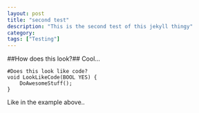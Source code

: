 ```yaml
---
layout: post
title: "second test"
description: "This is the second test of this jekyll thingy"
category: 
tags: ["Testing"]
---
```


##How does this look?##
Cool...

	#Does this look like code?
	void LookLikeCode(BOOL YES) {
		DoAwesomeStuff();
	}

Like in the example above..
